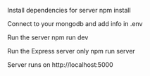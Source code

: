
Install dependencies for server
npm install

Connect to your mongodb and add info in .env

Run the server 
npm run dev

Run the Express server only
npm run server

Server runs on http://localhost:5000 
